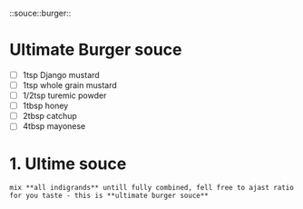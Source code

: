 ::souce::burger::

# Ultimate Burger souce

- [ ] 1tsp Django mustard
- [ ] 1tsp whole grain mustard
- [ ] 1/2tsp turemic powder
- [ ] 1tbsp honey
- [ ] 2tbsp catchup
- [ ] 4tbsp mayonese
  
# 1. Ultime souce

    mix **all indigrands** untill fully combined, fell free to ajast ratio for you taste - this is **ultimate burger souce**
